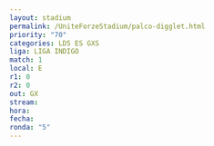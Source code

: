 ```yaml
---
layout: stadium
permalink: /UniteForzeStadium/palco-digglet.html
priority: "70"
categories: LD5 ES GXS
liga: LIGA INDIGO
match: 1
local: E
r1: 0
r2: 0
out: GX
stream: 
hora: 
fecha: 
ronda: "5"
---
```

